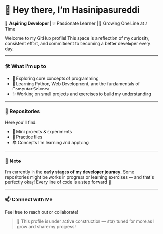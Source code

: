 # 👋 Hey there, I’m Hasinipasureddi

🌱 **Aspiring Developer** | 💡 Passionate Learner | 🚀 Growing One Line at a Time

Welcome to my GitHub profile! This space is a reflection of my curiosity, consistent effort, and commitment to becoming a better developer every day.

---

### 🛠️ What I’m up to
- 🌟 Exploring core concepts of programming
- 🧠 Learning Python, Web Development, and the fundamentals of Computer Science
- ✨ Working on small projects and exercises to build my understanding

---

### 📁 Repositories
Here you'll find:
- 🧩 Mini projects & experiments
- 🧪 Practice files
- 📚 Concepts I’m learning and applying

---

### 📌 Note
I’m currently in the **early stages of my developer journey**. Some repositories might be works in progress or learning exercises — and that's perfectly okay! Every line of code is a step forward 💪

---

### 📫 Connect with Me
Feel free to reach out or collaborate!

> 🚧 This profile is under active construction — stay tuned for more as I grow and share my progress!










 
 
 

